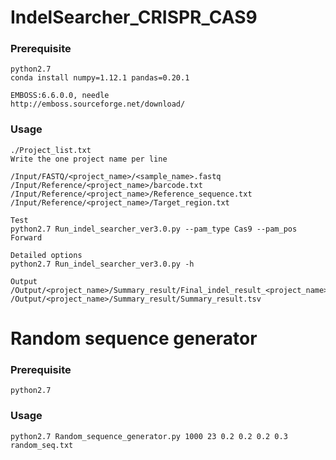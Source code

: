 # IndelSearcher_CRISPR_CAS9

### Prerequisite ###
    python2.7
    conda install numpy=1.12.1 pandas=0.20.1
    
    EMBOSS:6.6.0.0, needle
    http://emboss.sourceforge.net/download/
    

### Usage ###

    ./Project_list.txt
    Write the one project name per line
    
    /Input/FASTQ/<project_name>/<sample_name>.fastq
    /Input/Reference/<project_name>/barcode.txt
    /Input/Reference/<project_name>/Reference_sequence.txt
    /Input/Reference/<project_name>/Target_region.txt
    
    Test
    python2.7 Run_indel_searcher_ver3.0.py --pam_type Cas9 --pam_pos Forward
    
    Detailed options
    python2.7 Run_indel_searcher_ver3.0.py -h
    
    Output
    /Output/<project_name>/Summary_result/Final_indel_result_<project_name>.tsv
    /Output/<project_name>/Summary_result/Summary_result.tsv
    
    
# Random sequence generator

### Prerequisite ###
    python2.7
    
### Usage ###
    python2.7 Random_sequence_generator.py 1000 23 0.2 0.2 0.2 0.3 random_seq.txt
